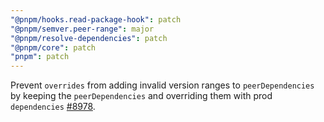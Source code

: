 ```yaml
---
"@pnpm/hooks.read-package-hook": patch
"@pnpm/semver.peer-range": major
"@pnpm/resolve-dependencies": patch
"@pnpm/core": patch
"pnpm": patch
---
```


Prevent `overrides` from adding invalid version ranges to `peerDependencies` by keeping the `peerDependencies` and overriding them with prod `dependencies` [#8978](https://github.com/pnpm/pnpm/issues/8978).

